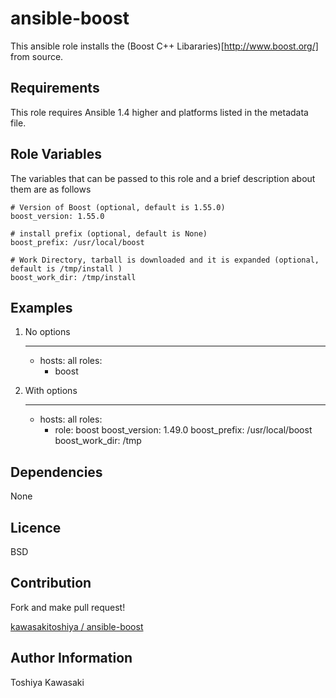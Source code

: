 # ansible-boost

This ansible role installs the (Boost C++ Libararies)[http://www.boost.org/] from source.

## Requirements

This role requires Ansible 1.4 higher and platforms listed in the metadata file.

## Role Variables

The variables that can be passed to this role and a brief description about them are as follows

    # Version of Boost (optional, default is 1.55.0)
    boost_version: 1.55.0

    # install prefix (optional, default is None)
    boost_prefix: /usr/local/boost

    # Work Directory, tarball is downloaded and it is expanded (optional, default is /tmp/install )
    boost_work_dir: /tmp/install

## Examples

1) No options

    ---
    - hosts: all
      roles:
        - boost

2) With options

    ---
    - hosts: all
      roles:
        - role: boost
          boost_version: 1.49.0
          boost_prefix: /usr/local/boost
          boost_work_dir: /tmp

## Dependencies

None

## Licence

BSD

## Contribution

Fork and make pull request!

[kawasakitoshiya / ansible-boost](https://github.com/kawasakitoshiya/ansible-boost)

## Author Information

Toshiya Kawasaki
